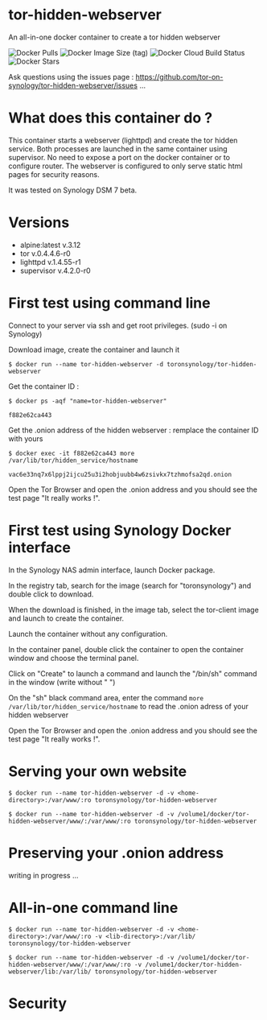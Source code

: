 # tor-hidden-webserver
An all-in-one docker container to create a tor hidden webserver

![Docker Pulls](https://img.shields.io/docker/pulls/toronsynology/tor-hidden-webserver?style=for-the-badge) ![Docker Image Size (tag)](https://img.shields.io/docker/image-size/toronsynology/tor-hidden-webserver/latest?style=for-the-badge) ![Docker Cloud Build Status](https://img.shields.io/docker/cloud/build/toronsynology/tor-hidden-webserver?style=for-the-badge) ![Docker Stars](https://img.shields.io/docker/stars/toronsynology/tor-hidden-webserver?style=for-the-badge)

Ask questions using the issues page : https://github.com/tor-on-synology/tor-hidden-webserver/issues ...

# What does this container do ?

This container starts a webserver (lighttpd) and create the tor hidden service. Both processes are launched in the same container using supervisor. No need to expose a port on the docker container or to configure router. The webserver is configured to only serve static html pages for security reasons. 

It was tested on Synology DSM 7 beta.

# Versions

- alpine:latest v.3.12
- tor v.0.4.4.6-r0 
- lighttpd v.1.4.55-r1
- supervisor v.4.2.0-r0



# First test using command line

Connect to your server via ssh and get root privileges. (sudo -i on Synology)

Download image, create the container and launch it

```$ docker run --name tor-hidden-webserver -d toronsynology/tor-hidden-webserver```
      
Get the container ID :

```$ docker ps -aqf "name=tor-hidden-webserver"```

```f882e62ca443```


Get the .onion address of the hidden webserver : remplace the container ID with yours

```$ docker exec -it f882e62ca443 more /var/lib/tor/hidden_service/hostname```

```vac6e33nq7x6lppj2ijcu25u3i2hobjuubb4w6zsivkx7tzhmofsa2qd.onion```

Open the Tor Browser and open the .onion address and you should see the test page "It really works !".



# First test using Synology Docker interface

In the Synology NAS admin interface, launch Docker package.

In the registry tab, search for the image (search for "toronsynology") and double click to download.

When the download is finished, in the image tab, select the tor-client image and launch to create the container.

Launch the container without any configuration.

In the container panel, double click the container to open the container window and choose the terminal panel.

Click on "Create" to launch a command and launch the "/bin/sh" command in the window (write without " ")

On the "sh" black command area, enter the command ```more /var/lib/tor/hidden_service/hostname``` to read the .onion adress of your hidden webserver

Open the Tor Browser and open the .onion address and you should see the test page "It really works !".



# Serving your own website

```$ docker run --name tor-hidden-webserver -d -v <home-directory>:/var/www/:ro toronsynology/tor-hidden-webserver```

```$ docker run --name tor-hidden-webserver -d -v /volume1/docker/tor-hidden-webserver/www/:/var/www/:ro toronsynology/tor-hidden-webserver```

# Preserving your .onion address

writing in progress ...

# All-in-one command line

```$ docker run --name tor-hidden-webserver -d -v <home-directory>:/var/www/:ro -v <lib-directory>:/var/lib/ toronsynology/tor-hidden-webserver```

```$ docker run --name tor-hidden-webserver -d -v /volume1/docker/tor-hidden-webserver/www/:/var/www/:ro -v /volume1/docker/tor-hidden-webserver/lib:/var/lib/ toronsynology/tor-hidden-webserver```

# Security



